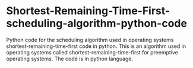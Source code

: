 # Shortest-Remaining-Time-First-scheduling-algorithm-python-code

Python code for the scheduling algorithm used in operating systems shortest-remaining-time-first code in python. This is an algorithm used in operating systems called shortest-remaining-time-first for preemptive operating systems. The code is in python language.
